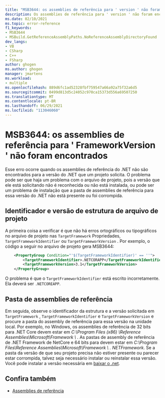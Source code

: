 ```yaml
---
title: "MSB3644: os assemblies de referência para ' version ' não foram encontrados."
description: Os assemblies de referência para ' version ' não foram encontrados. Para resolver isso, instale o pacote do desenvolvedor (SDK/pacote de direcionamento) para esta versão do Framework ou redirecione seu aplicativo. Você pode baixar .NET Framework pacotes de desenvolvedor em https://aka.ms/msbuild/developerpacks
ms.date: 02/10/2021
ms.topic: error-reference
f1_keywords:
- MSB3644
- MSBuild.GetReferenceAssemblyPaths.NoReferenceAssemblyDirectoryFound
dev_langs:
- VB
- CSharp
- C++
- FSharp
author: ghogen
ms.author: ghogen
manager: jmartens
ms.workload:
- multiple
ms.openlocfilehash: 889d6fc1ad52328fbf759547a66a92a75f32a6d5
ms.sourcegitcommit: 0499d813d5c24052c970ca15373d556a69507250
ms.translationtype: MT
ms.contentlocale: pt-BR
ms.lasthandoff: 06/29/2021
ms.locfileid: "113046060"
---
```

# <a name="msb3644-the-reference-assemblies-for-frameworkversion-were-not-found"></a>MSB3644: os assemblies de referência para ' FrameworkVersion ' não foram encontrados

Esse erro ocorre quando os assemblies de referência do .NET não são encontrados para a versão do .NET que um projeto solicita. O problema pode ser que haja um problema com o arquivo de projeto, pois a versão que ele está solicitando não é reconhecida ou não está instalada, ou pode ser um problema de instalação que a pasta de assemblies de referência para essa versão do .NET não está presente ou foi corrompida.

## <a name="project-file-framework-identifier-and-version"></a>Identificador e versão de estrutura de arquivo de projeto

A primeira coisa a verificar é que não há erros ortográficos ou tipográficos no arquivo de projeto nas `TargetFramework` Propriedades, `TargetFrameworkIdentifier` ou `TargetFrameworkVersion` . Por exemplo, o código a seguir no arquivo de projeto gera MSB3644:

```xml
    <PropertyGroup Condition="'$(TargetFrameworkIdentifier)' == ''">
        <TargetFrameworkIdentifier>.NETCORAPP</TargetFrameworkIdentifier>
        <TargetFrameworkVersion>3.1</TargetFrameworkVersion>
    </PropertyGroup>
```

O problema é que o `TargetFrameworkIdentifier` está escrito incorretamente. Ela deverá ser `.NETCOREAPP`.

## <a name="reference-assemblies-folder"></a>Pasta de assemblies de referência

Em seguida, observe o identificador da estrutura e a versão solicitada em `TargetFramework` , `TargetFrameworkIdentifier` e `TargetFrameworkVersion` e procure a pasta do assembly de referência para essa versão na unidade local.  Por exemplo, no Windows, os assemblies de referência de 32 bits para .NET Core devem estar em *C:\Program Files (x86) \Reference Assemblies\Microsoft\Framework \\ .* As pastas de assembly de referência de .NET Framework de NetCore e 64 bits para devem estar em *C:\Program Files\Reference Assemblies\Microsoft\Framework \\ . NETFramework*. Se a pasta da versão de que seu projeto precisa não estiver presente ou parecer estar corrompida, talvez seja necessário instalar ou reinstalar essa versão. Você pode instalar a versão necessária em [baixar o .net](https://dotnet.microsoft.com/download/).

## <a name="see-also"></a>Confira também

- [Assemblies de referência](/dotnet/standard/assembly/reference-assemblies)
